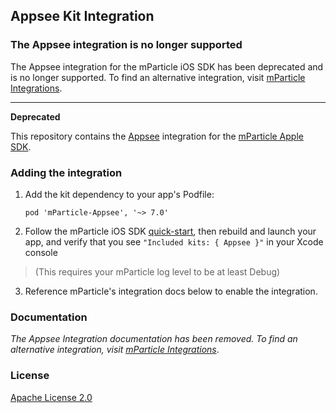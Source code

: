 ## Appsee Kit Integration

### The Appsee integration is no longer supported

The Appsee integration for the mParticle iOS SDK has been deprecated and is no longer supported. To find an alternative integration, visit [mParticle Integrations](https://docs.mparticle.com/integrations/).

-----

**Deprecated**

This repository contains the [Appsee](https://www.appsee.com) integration for the [mParticle Apple SDK](https://github.com/mParticle/mparticle-apple-sdk).

### Adding the integration

1. Add the kit dependency to your app's Podfile:

    ```
    pod 'mParticle-Appsee', '~> 7.0'
    ```

2. Follow the mParticle iOS SDK [quick-start](https://github.com/mParticle/mparticle-apple-sdk), then rebuild and launch your app, and verify that you see `"Included kits: { Appsee }"` in your Xcode console 

> (This requires your mParticle log level to be at least Debug)

3. Reference mParticle's integration docs below to enable the integration.

### Documentation

*The Appsee Integration documentation has been removed. To find an alternative integration, visit [mParticle Integrations](https://docs.mparticle.com/integrations/)*.

### License

[Apache License 2.0](http://www.apache.org/licenses/LICENSE-2.0)
